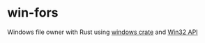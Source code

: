 # win-fors
Windows file owner with Rust using [windows crate](https://microsoft.github.io/windows-docs-rs/doc/windows/) and [Win32 API](https://docs.microsoft.com/en-us/windows/win32/api/)